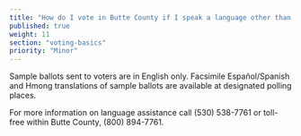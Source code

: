 ```yaml
---
title: "How do I vote in Butte County if I speak a language other than English?"
published: true
weight: 11
section: "voting-basics"
priority: "Minor"
---
```


Sample ballots sent to voters are in English only. Facsimile Español/Spanish and Hmong translations of sample ballots are available at designated polling places.  

For more information on language assistance call (530) 538-7761 or toll-free within Butte County, (800) 894-7761.
